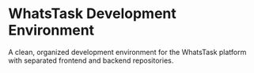 # WhatsTask Development Environment

A clean, organized development environment for the WhatsTask platform with separated frontend and backend repositories.
